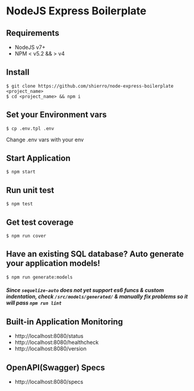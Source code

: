 # NodeJS Express Boilerplate

## Requirements
 - NodeJS v7+
 - NPM < v5.2 && > v4

## Install
```
$ git clone https://github.com/shierro/node-express-boilerplate <project_name>
$ cd <project_name> && npm i
```

## Set your Environment vars
```
$ cp .env.tpl .env
```
Change .env vars with your env

## Start Application
```
$ npm start
```

## Run unit test
```
$ npm test
```

## Get test coverage
```
$ npm run cover
```

## Have an existing SQL database? Auto generate your application models!
```
$ npm run generate:models
```
##### Since `sequelize-auto` does not yet support es6 funcs & custom indentation, check `/src/models/generated/` & manually fix problems so it will pass `npm run lint`

## Built-in Application Monitoring
  - http://localhost:8080/status
  - http://localhost:8080/healthcheck
  - http://localhost:8080/version

## OpenAPI(Swagger) Specs
-  http://localhost:8080/specs
